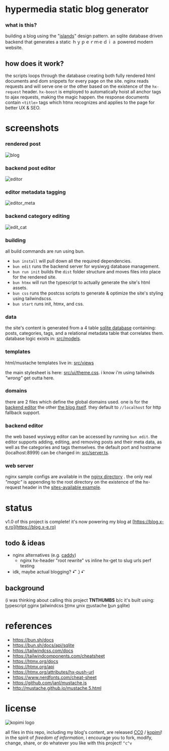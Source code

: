 # hypermedia static blog generator

### what is this?

building a blog using the "[islands](https://jasonformat.com/islands-architecture/)" design pattern. an sqlite database driven backend that generates a static  ｈｙｐｅｒｍｅｄｉａ powered modern website.

## how does it work?

the scripts loops through the database creating both fully rendered html documents and dom snippets for every page on the site. nginx reads requests and will serve one or the other based on the existence of the `hx-request` header.
`hx-boost` is employed to automatically hoist all anchor tags to ajax requests, making the magic happen. the response documents contain `<title>` tags which htmx recognizes and applies to the page for better UX & SEO.

# screenshots

### rendered post
![blog](https://github.com/xero/hypermedia-blog/assets/227907/f300fe21-98c6-4311-afa5-cc9c7f0d102d)

### backend post editor
![editor](https://github.com/xero/hypermedia-blog/assets/227907/912d2124-d06e-42e7-af5f-0555ad771360)

### editor metadata tagging
![editor_meta](https://github.com/xero/hypermedia-blog/assets/227907/111a500c-3458-42fe-9e58-dea31a38d9fd)

### backend category editing
![edit_cat](https://github.com/xero/hypermedia-blog/assets/227907/c92ed809-2586-4b5c-add1-5d32c085b3ed)

### building

all build commands are run using bun.

* `bun install` will pull down all the required dependencies.
* `bun edit` runs the backend server for wysiwyg database management.
* `bun run init` builds the `dist` folder structure and moves files into place for the rendered site.
* `bun htmx` will run the typescript to actually generate the site's html assets.
* `bun css` runs the postcss scripts to generate & optimize the site's styling using tailwindscss.
* `bun start` runs init, htmx, and css.

### data

the site's content is generated from a 4 table [sqlite database](https://github.com/xero/static-blog/blob/main/src/db.sqlite) containing: posts, categories, tags, and a relational metadata table that correlates them. database logic exists in: [src/models](https://github.com/xero/static-blog/tree/main/src/models).

### templates

html/mustache templates live in: [src/views](https://github.com/xero/static-blog/tree/main/src/views)

the main stylesheet is here: [src/ui/theme.css](https://github.com/xero/static-blog/blob/main/src/ui/theme.css). i know i'm using tailwinds _"wrong"_ get outta here.

### domains

there are 2 files which define the global domains used. one is for the [backend editor](https://github.com/xero/hypermedia-blog/blob/main/src/server.ts#L25) the other [the blog itself](https://github.com/xero/hypermedia-blog/blob/main/src/index.ts#L28). they default to `//localhost` for http fallback support.

### backend editor

the web based wysiwyg editor can be accessed by running `bun edit`. the editor supports adding, editing, and removing posts and their meta data, as well as the categories and tags themselves. the default port and hostname (localhost:8999) can be changed in: [src/server.ts](https://github.com/xero/hypermedia-blog/blob/main/src/server.ts#L28).

### web server

nginx sample configs are available in the [nginx directory](https://github.com/xero/hypermedia-blog/tree/main/nginx) . the only real _"magic"_ is appending to the root directory on the existence of the hx-request header in the [sites-available example](https://github.com/xero/hypermedia-blog/blob/main/nginx/sites-available#L9).

# status

v1.0 of this project is complete! it's now powering my blog at [https://blog.x-e.ro](https://blog.x-e.ro)

## todo & ideas

* nginx alternatives (e.g. [caddy](https://caddyserver.com/docs/caddyfile/matchers))
    * nginx hx-header "root rewrite" vs inline hx-get to slug urls perf testing
* idk, maybe actual blogging?     •͡˘㇁•͡

## background

(i was thinking about calling this project **TNTHUMBS** b/c it's built using: [t](https://typescriptlang.org)ypescript [n](https://nginx.org)ginx [t](https://tailwindcss.com)ailwindcss [h](https://htmx.org)tmx [u](https://unix.org)nix [m](https://mustache.github.io)ustache [b](https://bun.sh)un [s](https://sqlite.org/)qlite)

# references

* https://bun.sh/docs
* https://bun.sh/docs/api/sqlite
* https://tailwindcss.com/docs
* https://tailwindcomponents.com/cheatsheet
* https://htmx.org/docs
* https://htmx.org/api
* https://htmx.org/attributes/hx-push-url
* https://www.nerdfonts.com/cheat-sheet
* https://github.com/janl/mustache.js
* http://mustache.github.io/mustache.5.html

# license

![kopimi logo](https://gist.githubusercontent.com/xero/cbcd5c38b695004c848b73e5c1c0c779/raw/6b32899b0af238b17383d7a878a69a076139e72d/kopimi-sm.png)

all files in this repo, including my blog's content, are released [CC0](https://creativecommons.org/publicdomain/zero/1.0/) / [kopimi](https://kopimi.com)! in the spirit of _freedom of information_, i encourage you to fork, modify, change, share, or do whatever you like with this project! `^c^v`
